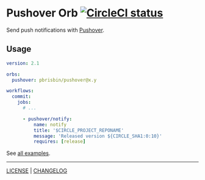 # Pushover Orb [![CircleCI status](https://circleci.com/gh/pbrisbin/pushover-orb.svg "CircleCI status")](https://circleci.com/gh/pbrisbin/pushover-orb)

Send push notifications with [Pushover](https://pushover.net/).

## Usage

```yaml
version: 2.1

orbs:
  pushover: pbrisbin/pushover@x.y

workflows:
  commit:
    jobs:
      # ...

      - pushover/notify:
          name: notify
          title: '$CIRCLE_PROJECT_REPONAME'
          message: 'Released version ${CIRCLE_SHA1:0:10}'
          requires: [release]
```

See [all examples](./src/examples/).

---

[LICENSE](./LICENSE) | [CHANGELOG](./CHANGELOG.md)
